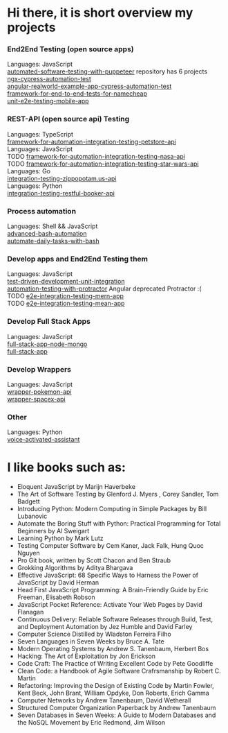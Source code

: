 # Hi there, it is short overview my projects

### End2End Testing (open source apps)
Languages: JavaScript \
[automated-software-testing-with-puppeteer](https://github.com/SashaJson/automated-software-testing-with-puppeteer) repository has 6 projects \
[ngx-cypress-automation-test](https://github.com/SashaJson/ngx-cypress-automation-test) \
[angular-realworld-example-app-cypress-automation-test](https://github.com/SashaJson/angular-realworld-example-app-cypress-automation-test) \
[framework-for-end-to-end-tests-for-namecheap](https://github.com/SashaJson/end-to-end-tests-for-namecheap)\
[unit-e2e-testing-mobile-app](https://github.com/SashaJson/unit-e2e-testing-mobile-app)

### REST-API (open source api) Testing
Languages: TypeScript \
[framework-for-automation-integration-testing-petstore-api](https://github.com/SashaJson/framework-for-automation-integration-testing-petstore-api) \
Languages: JavaScript \
TODO [framework-for-automation-integration-testing-nasa-api](https://github.com/SashaJson/framework-for-automation-integration-testing-nasa-api) \
TODO [framework-for-automation-integration-testing-star-wars-api](https://github.com/SashaJson/framework-for-automation-integration-testing-star-wars-api) \
Languages: Go \
[integration-testing-zippopotam.us-api](https://github.com/SashaJson/integration-testing-zippopotam.us-api) \
Languages: Python \
[integration-testing-restful-booker-api](https://github.com/SashaJson/integration-testing-restful-booker-api)

### Process automation
Languages: Shell && JavaScript \
[advanced-bash-automation](https://github.com/SashaJson/advanced-bash-automation) \
[automate-daily-tasks-with-bash](https://github.com/SashaJson/automate-daily-tasks-with-bash)

### Develop apps and End2End Testing them
Languages: JavaScript \
[test-driven-development-unit-integration](https://github.com/SashaJson/test-driven-development-unit-integration) \
[automation-testing-with-protractor](https://github.com/SashaJson/automation-testing-with-protractor) Angular deprecated Protractor :( \
TODO [e2e-integration-testing-mern-app](https://github.com/SashaJson/e2e-integration-testing-mern-app) \
TODO [e2e-integration-testing-mean-app](https://github.com/SashaJson/e2e-integration-testing-mean-app) 

### Develop Full Stack Apps
Languages: JavaScript \
[full-stack-app-node-mongo](https://github.com/SashaJson/full-stack-app-node-mongo) \
[full-stack-app](https://github.com/SashaJson/full-stack-app)

### Develop Wrappers
Languages: JavaScript \
[wrapper-pokemon-api](https://github.com/SashaJson/wrapper-pokemon-api) \
[wrapper-spacex-api](https://github.com/SashaJson/wrapper-spacex-api)

### Other
Languages: Python \
[voice-activated-assistant](https://github.com/SashaJson/voice-activated-assistant) 


# I like books such as:
- Eloquent JavaScript by Marijn Haverbeke
- The Art of Software Testing by Glenford J. Myers , Corey Sandler, Tom Badgett
- Introducing Python: Modern Computing in Simple Packages by Bill Lubanoviс
- Automate the Boring Stuff with Python: Practical Programming for Total Beginners by Al Sweigart
- Learning Python by Mark Lutz
- Testing Computer Software by Cem Kaner, Jack Falk, Hung Quoc Nguyen
- Pro Git book, written by Scott Chacon and Ben Straub
- Grokking Algorithms by Aditya Bhargava
- Effective JavaScript: 68 Specific Ways to Harness the Power of JavaScript by David Herman
- Head First JavaScript Programming: A Brain-Friendly Guide by Eric Freeman, Elisabeth Robson
- JavaScript Pocket Reference: Activate Your Web Pages by David Flanagan
- Continuous Delivery: Reliable Software Releases through Build, Test, and Deployment Automation by Jez Humble and David Farley
- Computer Science Distilled by Wladston Ferreira Filho
- Seven Languages in Seven Weeks by Bruce A. Tate
- Modern Operating Systems by Andrew S. Tanenbaum, Herbert Bos
- Hacking: The Art of Exploitation by Jon Erickson
- Code Craft: The Practice of Writing Excellent Code by Pete Goodliffe
- Clean Code: a Handbook of Agile Software Crafrsmanship by Robert C. Martin
- Refactoring: Improving the Design of Existing Code by Martin Fowler, Kent Beck, John Brant, William Opdyke, Don Roberts, Erich Gamma
- Computer Networks by Andrew Tanenbaum, David Wetherall
- Structured Computer Organization Paperback by Andrew Tanenbaum
- Seven Databases in Seven Weeks: A Guide to Modern Databases and the NoSQL Movement by Eric Redmond, Jim Wilson

